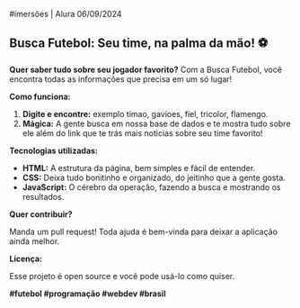 #imersões | Alura 06/09/2024 
## **Busca Futebol: Seu time, na palma da mão! ⚽**

**Quer saber tudo sobre seu jogador favorito?** Com a Busca Futebol, você encontra todas as informações que precisa em um só lugar! 

**Como funciona:**

1. **Digite e encontre:** exemplo timao, gavioes, fiel, tricolor, flamengo.
2. **Mágica:** A gente busca em nossa base de dados e te mostra tudo sobre ele além do link que te trás mais noticias sobre seu time favorito!

**Tecnologias utilizadas:**

* **HTML:** A estrutura da página, bem simples e fácil de entender.
* **CSS:** Deixa tudo bonitinho e organizado, do jeitinho que a gente gosta.
* **JavaScript:** O cérebro da operação, fazendo a busca e mostrando os resultados.

**Quer contribuir?**

Manda um pull request! Toda ajuda é bem-vinda para deixar a aplicação ainda melhor.

**Licença:**

Esse projeto é open source e você pode usá-lo como quiser.

**#futebol #programação #webdev #brasil**
